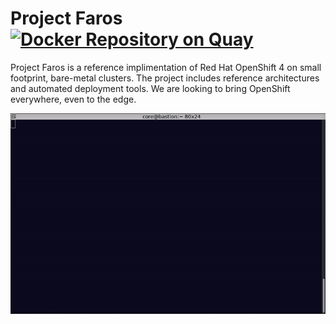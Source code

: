 # Project Faros [![Docker Repository on Quay](https://quay.io/repository/faros/cluster-manager/status "Docker Repository on Quay")](https://quay.io/repository/faros/cluster-manager)

Project Faros is a reference implimentation of Red Hat OpenShift 4 on small
footprint, bare-metal clusters. The project includes reference architectures
and automated deployment tools. We are looking to bring OpenShift everywhere,
even to the edge.

![Cluster Install](https://raw.githubusercontent.com/project-faros/assets/master/demos/install/8-cluster.gif)

